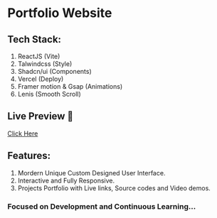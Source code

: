 # Portfolio Website

## Tech Stack:

1. ReactJS (Vite)
2. Talwindcss (Style)
3. Shadcn/ui (Components)
4. Vercel (Deploy)
5. Framer motion & Gsap (Animations)
7. Lenis (Smooth Scroll)

## Live Preview 🚀

[Click Here](https://tusharverma.vercel.app/)

## Features:

1. Mordern Unique Custom Designed User Interface.
2. Interactive and Fully Responsive.
3. Projects Portfolio with Live links, Source codes and Video demos.

### Focused on Development and Continuous Learning...
